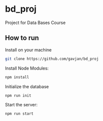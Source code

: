 # bd_proj
Project for Data Bases Course

## How to run

Install on your machine
```bash
git clone https://github.com/gavjan/bd_proj
```

Install Node Modules:
```bash
npm install
```
Initialize the database
```bash
npm run init
```

Start the server:
```bash
npm run start
```
